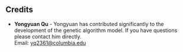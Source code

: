 ## Credits

- **Yongyuan Qu** - Yongyuan has contributed significantly to the development of the genetic algorithm model. If you have questions please contact him directly. <br>
Email: yq2361@columbia.edu
